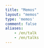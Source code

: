 ```yaml
---
title: "Memos"
layout: "memos"
type: 'memos'
comment: false
aliases:
    - /en/talk
    - /en/talks
---
```

